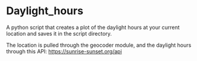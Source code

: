 # Daylight_hours

A python script that creates a plot of the daylight hours at your current location and saves it in the script directory. 

The location is pulled through the geocoder module, and the daylight hours through this API: https://sunrise-sunset.org/api
